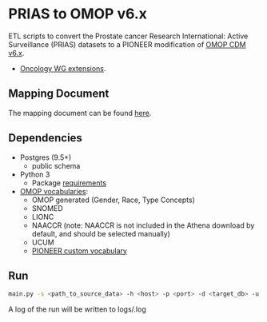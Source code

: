 # PRIAS to OMOP v6.x
ETL scripts to convert the Prostate cancer Research International: Active Surveillance (PRIAS) datasets to a PIONEER modification of [OMOP CDM v6.x](https://github.com/thehyve/ohdsi-omop-pioneer/tree/master/pioneer_omop_cdm). 
+ [Oncology WG extensions](https://github.com/OHDSI/OncologyWG/wiki).

## Mapping Document
The mapping document can be found [here](https://thehyve.github.io/ohdsi-etl-prias/).

## Dependencies
- Postgres (9.5+)
    - public schema
- Python 3
    - Package [requirements](https://github.com/thehyve/ohdsi-etl-prias/blob/master/requirements.txt)
- [OMOP vocabularies](http://athena.ohdsi.org/vocabulary/list):
    - OMOP generated (Gender, Race, Type Concepts)
    - SNOMED
    - LIONC
    - NAACCR (note: NAACCR is not included in the Athena download by default, and should be selected manually)
    - UCUM
    - [PIONEER custom vocabulary](https://github.com/thehyve/ohdsi-omop-pioneer/blob/master/pioneer_custom_vocabulary/pioneer_concepts.csv)

## Run
```bash
main.py -s <path_to_source_data> -h <host> -p <port> -d <target_db> -u <user_name> -w <password>
```
A log of the run will be written to logs/<timestamp><version>.log    

